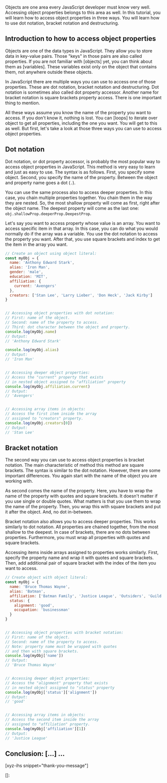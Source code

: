 Objects are one area every JavaScript developer must know very well. Accessing object properties belongs to this area as well. In this tutorial, you will learn how to access object properties in three ways. You will learn how to use dot notation, bracket notation and destructuring.<!--more-->
<!--
Table of Contents:
-->

## Introduction to how to access object properties

Objects are one of the data types in JavaScript. They allow you to store data in key-value pairs. Those "keys" in those pairs are also called properties. If you are not familiar with [objects] yet, you can think about them as [variables]. These variables exist only on the object that contains them, not anywhere outside these objects.

In JavaScript there are multiple ways you can use to access one of those properties. These are dot notation, bracket notation and destructuring. Dot notation is sometimes also called dot property accessor. Another name for bracket notation is square brackets property access. There is one important thing to mention.

All these ways assume you know the name of the property you want to access. If you don't know it, nothing is lost. You can [loops] to iterate over object to get all properties, including the one you want. You will get to this as well. But first, let's take a look at those three ways you can use to access object properties.

## Dot notation

Dot notation, or dot property accessor, is probably the most popular way to access object properties in JavaScript. This method is very easy to learn and just as easy to use. The syntax is as follows. First, you specify some object. Second, you specify the name of the property. Between the object and property name goes a dot (`.`).

You can use the same process also to access deeper properties. In this case, you chain multiple properties together. You chain them in the way they are nested. So, the most shallow property will come as first, right after the object name. The deepest property will come as the last one: `obj.shallowProp.deeperProp.DeepestProp`.

Let's say you want to access property whose value is an array. You want to access specific item in that array. In this case, you can do what you would normally do if the array was a variable. You use the dot notation to access the property you want. After that, you use square brackets and index to get the item in the array you want.

```JavaScript
// Create an object using object literal:
const myObj = {
  name: 'Anthony Edward Stark',
  alias: 'Iron Man',
  gender: 'male',
  education: 'MIT',
  affiliation: {
    current: 'Avengers'
  },
  creators: ['Stan Lee', 'Larry Lieber', 'Don Heck', 'Jack Kirby']
}


// Accessing object properties with dot notation:
// First: name of the object.
// Second: name of the property to access.
// Third: dot character between the object and property.
console.log(myObj.name)
// Output:
// 'Anthony Edward Stark'

console.log(myObj.alias)
// Output:
// 'Iron Man'


// Accessing deeper object properties:
// Access the "current" property that exists
// in nested object assigned to "affiliation" property
console.log(myObj.affiliation.current)
// Output:
// 'Avengers'


// Accessing array items in objects:
// Access the first item inside the array
// assigned to "creators" property.
console.log(myObj.creators[0])
// Output:
// 'Stan Lee'
```

## Bracket notation

The second way you can use to access object properties is bracket notation. The main characteristic of method this method are square brackets. The syntax is similar to the dot notation. However, there are some important differences. You again start with the name of the object you are working with.

As second comes the name of the property. Here, you have to wrap the name of the property with quotes and square brackets. It doesn't matter if you use single or double quotes. What matters is that you use them to wrap the name of the property. Then, you wrap this with square brackets and put it after the object. And, no dot in-between.

Bracket notation also allows you to access deeper properties. This works similarly to dot notation. All properties are chained together, from the most shallow to the deepest. In case of brackets, there are no dots between properties. Furthermore, you must wrap all properties with quotes and square brackets.

Accessing items inside arrays assigned to properties works similarly. First, specify the property name and wrap it with quotes and square brackets. Then, add additional pair of square bracket with the index of the item you want to access.

```JavaScript
// Create object with object literal:
const myObj = {
  name: 'Bruce Thomas Wayne',
  alias: 'Batman',
  affiliation: ['Batman Family', 'Justice League', 'Outsiders', 'Guild of Detection'],
  status: {
    alignment: 'good',
    occupation: 'businessman'
  }
}


// Accessing object properties with bracket notation:
// First: name of the object.
// Second: name of the property to access.
// Note: property name must be wrapped with quotes
// and then with square brackets.
console.log(myObj['name'])
// Output:
// 'Bruce Thomas Wayne'


// Accessing deeper object properties:
// Access the "alignment" property that exists
// in nested object assigned to "status" property
console.log(myObj['status']['alignment'])
// Output:
// 'good'


// Accessing array items in objects:
// Access the second item inside the array
// assigned to "affiliation" property.
console.log(myObj['affiliation'][1])
// Output:
// 'Justice League'
```

## Conclusion: [...] ...

[xyz-ihs snippet="thank-you-message"]

<!-- ### Links -->
[]:

<!--
### Meta:
-
-->

<!--
### Keywords:
-
-->

<!--
### Resources:
-
-->
